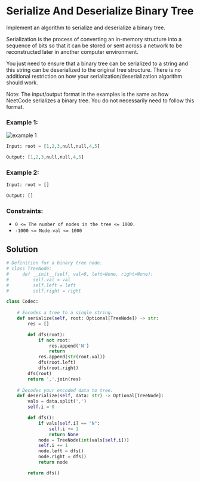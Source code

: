 # Serialize And Deserialize Binary Tree
Implement an algorithm to serialize and deserialize a binary tree.

Serialization is the process of converting an in-memory structure into a sequence of bits so that it can be stored or sent across a network to be reconstructed later in another computer environment.

You just need to ensure that a binary tree can be serialized to a string and this string can be deserialized to the original tree structure. There is no additional restriction on how your serialization/deserialization algorithm should work.

Note: The input/output format in the examples is the same as how NeetCode serializes a binary tree. You do not necessarily need to follow this format.

### Example 1:

![example 1](https://imagedelivery.net/CLfkmk9Wzy8_9HRyug4EVA/a9dfb17f-70e9-42a3-ba97-33cfd82f6100/public)

```python
Input: root = [1,2,3,null,null,4,5]

Output: [1,2,3,null,null,4,5]
```

### Example 2:

```python
Input: root = []

Output: []
```

### Constraints:
- `0 <= The number of nodes in the tree <= 1000.`
- `-1000 <= Node.val <= 1000`

## Solution

```python
# Definition for a binary tree node.
# class TreeNode:
#     def __init__(self, val=0, left=None, right=None):
#         self.val = val
#         self.left = left
#         self.right = right

class Codec:
    
    # Encodes a tree to a single string.
    def serialize(self, root: Optional[TreeNode]) -> str:
        res = []

        def dfs(root):
            if not root:
                res.append('N')
                return 
            res.append(str(root.val))
            dfs(root.left)
            dfs(root.right)
        dfs(root)
        return ','.join(res)
        
    # Decodes your encoded data to tree.
    def deserialize(self, data: str) -> Optional[TreeNode]:
        vals = data.split(',')
        self.i = 0

        def dfs():
            if vals[self.i] == "N":
                self.i += 1
                return None
            node = TreeNode(int(vals[self.i]))
            self.i += 1
            node.left = dfs()
            node.right = dfs()
            return node

        return dfs()
```
